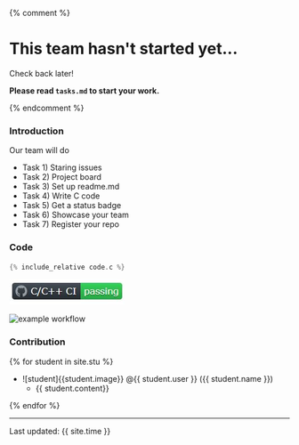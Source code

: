 {% comment %}

# This team hasn't started yet...

Check back later!

**Please read `tasks.md` to start your work.**

{% endcomment %}

### **Introduction**
Our team will do
- Task 1) Staring issues
- Task 2) Project board
- Task 3) Set up readme.md
- Task 4) Write C code
- Task 5) Get a status badge
- Task 6) Showcase your team
- Task 7) Register your repo
 
### **Code**

```c
{% include_relative code.c %}
```

![badge](https://github.com/div1121/project-team-a-try/blob/master/image_for_c.JPG?raw=true)

![example workflow](https://github.com/div1121/project-team-a-try/actions/workflows/c-cpp.yml/badge.svg)

### **Contribution**
{% for student in site.stu %}
- ![student]{{student.image}} @{{ student.user }} ({{ student.name }})
    - {{ student.content}}

{% endfor %}

---
Last updated: {{ site.time }}